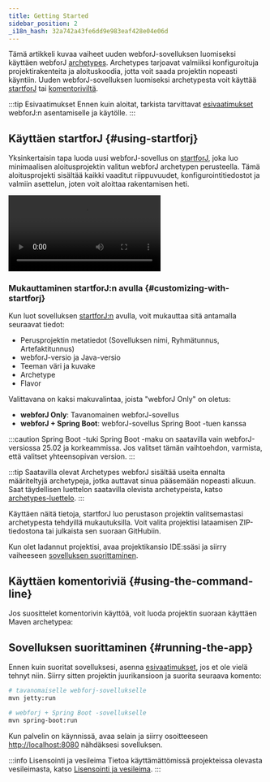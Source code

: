 ```yaml
---
title: Getting Started
sidebar_position: 2
_i18n_hash: 32a742a43fe6dd9e983eaf428e04e06d
---
```

Tämä artikkeli kuvaa vaiheet uuden webforJ-sovelluksen luomiseksi käyttäen webforJ [archetypes](../building-ui/archetypes/overview.md). Archetypes tarjoavat valmiiksi konfiguroituja projektirakenteita ja aloituskoodia, jotta voit saada projektin nopeasti käyntiin. 
Uuden webforJ-sovelluksen luomiseksi archetypesta voit käyttää [startforJ](#using-startforj) tai [komentoriviltä](#using-the-command-line). 

:::tip Esivaatimukset
Ennen kuin aloitat, tarkista tarvittavat [esivaatimukset](./prerequisites) webforJ:n asentamiselle ja käytölle.
:::


## Käyttäen startforJ {#using-startforj}

Yksinkertaisin tapa luoda uusi webforJ-sovellus on [startforJ](https://docs.webforj.com/startforj), joka luo minimaalisen aloitusprojektin valitun webforJ archetypen perusteella. Tämä aloitusprojekti sisältää kaikki vaaditut riippuvuudet, konfigurointitiedostot ja valmiin asettelun, joten voit aloittaa rakentamisen heti.

<div class="videos-container">
  <video controls>
    <source src="https://cdn.webforj.com/webforj-documentation/video/archetypes/startforj.mp4" type="video/mp4" />
  </video>
</div>


### Mukauttaminen startforJ:n avulla {#customizing-with-startforj}

Kun luot sovelluksen [startforJ:n](https://docs.webforj.com/startforj) avulla, voit mukauttaa sitä antamalla seuraavat tiedot:

- Perusprojektin metatiedot (Sovelluksen nimi, Ryhmätunnus, Artefaktitunnus)  
- webforJ-versio ja Java-versio
- Teeman väri ja kuvake
- Archetype
- Flavor

Valittavana on kaksi makuvalintaa, joista "webforJ Only" on oletus:
  - **webforJ Only**: Tavanomainen webforJ-sovellus
  - **webforJ + Spring Boot**: webforJ-sovellus Spring Boot -tuen kanssa

:::caution Spring Boot -tuki
Spring Boot -maku on saatavilla vain webforJ-versiossa 25.02 ja korkeammissa. Jos valitset tämän vaihtoehdon, varmista, että valitset yhteensopivan version.
:::

:::tip Saatavilla olevat Archetypes
webforJ sisältää useita ennalta määriteltyjä archetypeja, jotka auttavat sinua pääsemään nopeasti alkuun. Saat täydellisen luettelon saatavilla olevista archetypeista, katso [archetypes-luettelo](../building-ui/archetypes/overview).
:::

Käyttäen näitä tietoja, startforJ luo perustason projektin valitsemastasi archetypesta tehdyillä mukautuksilla. 
Voit valita projektisi lataamisen ZIP-tiedostona tai julkaista sen suoraan GitHubiin.

Kun olet ladannut projektisi, avaa projektikansio IDE:ssäsi ja siirry vaiheeseen [sovelluksen suorittaminen](#running-the-app).

## Käyttäen komentoriviä {#using-the-command-line}


Jos suosittelet komentorivin käyttöä, voit luoda projektin suoraan käyttäen Maven archetypea:

<ComponentArchetype
project="hello-world"
flavor="webforj"
/>

## Sovelluksen suorittaminen {#running-the-app}

Ennen kuin suoritat sovelluksesi, asenna [esivaatimukset](./prerequisites.md), jos et ole vielä tehnyt niin. 
Siirry sitten projektin juurikansioon ja suorita seuraava komento:

```bash
# tavanomaiselle webforj-sovellukselle
mvn jetty:run

# webforj + Spring Boot -sovellukselle
mvn spring-boot:run
```

Kun palvelin on käynnissä, avaa selain ja siirry osoitteeseen [http://localhost:8080](http://localhost:8080) nähdäksesi sovelluksen.

:::info Lisensointi ja vesileima
Tietoa käyttämättömissä projekteissa olevasta vesileimasta, katso [Lisensointi ja vesileima](../configuration/licensing-and-watermark).
:::
